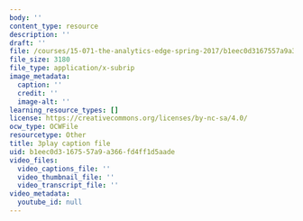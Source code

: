 ```yaml
---
body: ''
content_type: resource
description: ''
draft: ''
file: /courses/15-071-the-analytics-edge-spring-2017/b1eec0d3167557a9a366fd4ff1d5aade_JAmiDL8pBhg.vtt
file_size: 3180
file_type: application/x-subrip
image_metadata:
  caption: ''
  credit: ''
  image-alt: ''
learning_resource_types: []
license: https://creativecommons.org/licenses/by-nc-sa/4.0/
ocw_type: OCWFile
resourcetype: Other
title: 3play caption file
uid: b1eec0d3-1675-57a9-a366-fd4ff1d5aade
video_files:
  video_captions_file: ''
  video_thumbnail_file: ''
  video_transcript_file: ''
video_metadata:
  youtube_id: null
---
```

